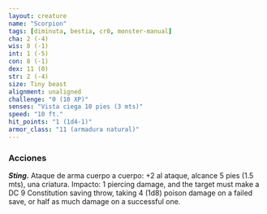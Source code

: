 ```yaml
---
layout: creature
name: "Scorpion"
tags: [diminuta, bestia, cr0, monster-manual]
cha: 2 (-4)
wis: 8 (-1)
int: 1 (-5)
con: 8 (-1)
dex: 11 (0)
str: 2 (-4)
size: Tiny beast
alignment: unaligned
challenge: "0 (10 XP)"
senses: "Vista ciega 10 pies (3 mts)"
speed: "10 ft."
hit_points: "1 (1d4-1)"
armor_class: "11 (armadura natural)"
---
```


### Acciones

***Sting.*** Ataque de arma cuerpo a cuerpo: +2 al ataque, alcance 5 pies (1.5 mts), una criatura. Impacto: 1 piercing damage, and the target must make a DC 9 Constitution saving throw, taking 4 (1d8) poison damage on a failed save, or half as much damage on a successful one.